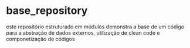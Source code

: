 # base_repository
este repositório estruturado em módulos demonstra a base de um código para a abstração de dados externos,           utilização de clean code e componetização de códigos
